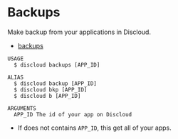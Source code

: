 # Backups

Make backup from your applications in Discloud.

* [backups](#backups)

```sh-session
USAGE
  $ discloud backups [APP_ID]

ALIAS
  $ discloud backup [APP_ID]
  $ discloud bkp [APP_ID]
  $ discloud b [APP_ID]

ARGUMENTS
  APP_ID The id of your app on Discloud
```

* If does not contains `APP_ID`, this get all of your apps.
